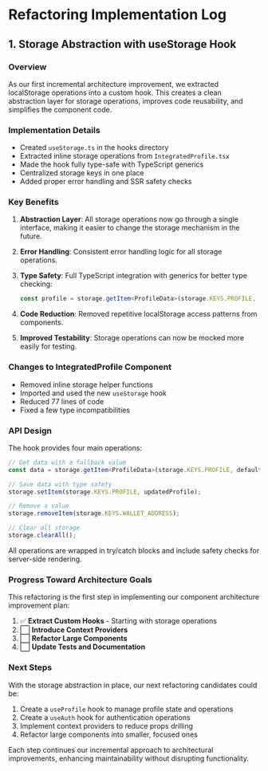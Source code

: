 # Refactoring Implementation Log

## 1. Storage Abstraction with useStorage Hook

### Overview

As our first incremental architecture improvement, we extracted localStorage operations into a custom hook. This creates a clean abstraction layer for storage operations, improves code reusability, and simplifies the component code.

### Implementation Details

- Created `useStorage.ts` in the hooks directory
- Extracted inline storage operations from `IntegratedProfile.tsx`
- Made the hook fully type-safe with TypeScript generics
- Centralized storage keys in one place
- Added proper error handling and SSR safety checks

### Key Benefits

1. **Abstraction Layer**: All storage operations now go through a single interface, making it easier to change the storage mechanism in the future.

2. **Error Handling**: Consistent error handling logic for all storage operations.

3. **Type Safety**: Full TypeScript integration with generics for better type checking:
   ```typescript
   const profile = storage.getItem<ProfileData>(storage.KEYS.PROFILE, defaultProfile);
   ```

4. **Code Reduction**: Removed repetitive localStorage access patterns from components.

5. **Improved Testability**: Storage operations can now be mocked more easily for testing.

### Changes to IntegratedProfile Component

- Removed inline storage helper functions
- Imported and used the new `useStorage` hook
- Reduced 77 lines of code
- Fixed a few type incompatibilities

### API Design

The hook provides four main operations:

```typescript
// Get data with a fallback value
const data = storage.getItem<ProfileData>(storage.KEYS.PROFILE, defaultProfile);

// Save data with type safety
storage.setItem(storage.KEYS.PROFILE, updatedProfile);

// Remove a value
storage.removeItem(storage.KEYS.WALLET_ADDRESS);

// Clear all storage
storage.clearAll();
```

All operations are wrapped in try/catch blocks and include safety checks for server-side rendering.

### Progress Toward Architecture Goals

This refactoring is the first step in implementing our component architecture improvement plan:

1. ✅ **Extract Custom Hooks** - Starting with storage operations
2. ⬜ **Introduce Context Providers**
3. ⬜ **Refactor Large Components**
4. ⬜ **Update Tests and Documentation**

### Next Steps

With the storage abstraction in place, our next refactoring candidates could be:

1. Create a `useProfile` hook to manage profile state and operations
2. Create a `useAuth` hook for authentication operations
3. Implement context providers to reduce props drilling
4. Refactor large components into smaller, focused ones

Each step continues our incremental approach to architectural improvements, enhancing maintainability without disrupting functionality. 